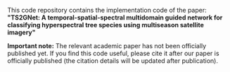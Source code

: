 This code repository contains the implementation code of the paper:
**"TS2GNet: A temporal-spatial-spectral multidomain guided network for classifying hyperspectral tree species using multiseason satellite imagery"**

**Important note:**
The relevant academic paper has not been officially published yet. If you find this code useful, please cite it after our paper is officially published (the citation details will be updated after publication).
